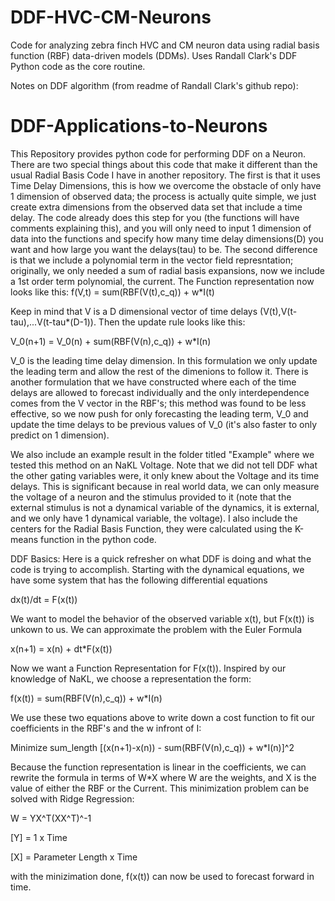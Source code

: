 # DDF-HVC-CM-Neurons
 Code for analyzing zebra finch HVC and CM neuron data using radial basis function (RBF) data-driven models (DDMs). Uses Randall Clark's DDF Python code as the core routine.

Notes on DDF algorithm (from readme of Randall Clark's github repo):

# DDF-Applications-to-Neurons

This Repository provides python code for performing DDF on a Neuron. There are two special things about this code that make it different than the usual Radial Basis Code I have in another repository. The first is that it uses Time Delay Dimensions, this is how we overcome the obstacle of only have 1 dimension of observed data; the process is actually quite simple, we just create extra dimensions from the observed data set that include a time delay. The code already does this step for you (the functions will have comments explaining this), and you will only need to input 1 dimension of data into the functions and specify how many time delay dimensions(D) you want and how large you want the delays(tau) to be. The second difference is that we include a polynomial term in the vector field represntation; originally, we only needed a sum of radial basis expansions, now we include a 1st order term polynomial, the current. The Function representation now looks like this:
f(V,t) = sum(RBF(V(t),c_q)) + w*I(t)


Keep in mind that V is a D dimensional vector of time delays (V(t),V(t-tau),...V(t-tau*(D-1)). Then the update rule looks like this:

V_0(n+1) = V_0(n) + sum(RBF(V(n),c_q)) + w*I(n)


V_0 is the leading time delay dimension. In this formulation we only update the leading term and allow the rest of the dimenions to follow it. There is another formulation that we have constructed where each of the time delays are allowed to forecast individually and the only interdependence comes from the V vector in the RBF's; this method was found to be less effective, so we now push for only forecasting the leading term, V_0 and update the time delays to be previous values of V_0 (it's also faster to only predict on 1 dimension).


We also include an example result in the folder titled "Example" where we tested this method on an NaKL Voltage. Note that we did not tell DDF what the other gating variables were, it only knew about the Voltage and its time delays. This is significant because in real world data, we can only measure the voltage of a neuron and the stimulus provided to it (note that the external stimulus is not a dynamical variable of the dynamics, it is external, and we only have 1 dynamical variable, the voltage). I also include the centers for the Radial Basis Function, they were calculated using the K-means function in the python code.


DDF Basics:
Here is a quick refresher on what DDF is doing and what the code is trying to accomplish.
Starting with the dynamical equations, we have some system that has the following differential equations

dx(t)/dt = F(x(t))

We want to model the behavior of the observed variable x(t), but F(x(t)) is unkown to us. We can approximate the problem with the Euler Formula

x(n+1) = x(n) + dt*F(x(t))

Now we want a Function Representation for F(x(t)). Inspired by our knowledge of NaKL, we choose a representation the form:

f(x(t)) = sum(RBF(V(n),c_q)) + w*I(n)

We use these two equations above to write down a cost function to fit our coefficients in the RBF's and the w infront of I:

Minimize sum_length [(x(n+1)-x(n)) - sum(RBF(V(n),c_q)) + w*I(n)]^2

Because the function representation is linear in the coefficients, we can rewrite the formula in terms of W*X where W are the weights, and X is the value of either the RBF or the Current. This minimization problem can be solved with Ridge Regression:

W = YX^T(XX^T)^-1

[Y] = 1 x Time

[X] = Parameter Length x Time

with the minizimation done, f(x(t)) can now be used to forecast forward in time.





